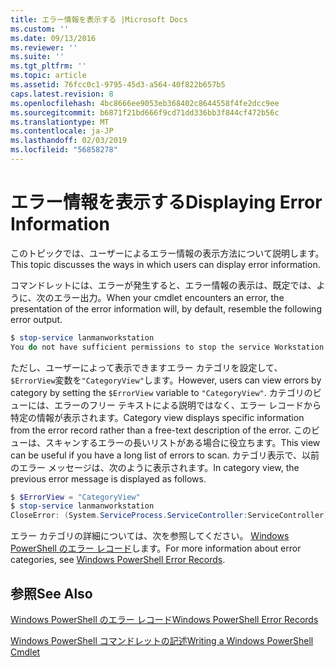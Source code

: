 ```yaml
---
title: エラー情報を表示する |Microsoft Docs
ms.custom: ''
ms.date: 09/13/2016
ms.reviewer: ''
ms.suite: ''
ms.tgt_pltfrm: ''
ms.topic: article
ms.assetid: 76fcc0c1-9795-45d3-a564-40f822b657b5
caps.latest.revision: 8
ms.openlocfilehash: 4bc8666ee9053eb368402c8644558f4fe2dcc9ee
ms.sourcegitcommit: b6871f21bd666f9cd71dd336bb3f844cf472b56c
ms.translationtype: MT
ms.contentlocale: ja-JP
ms.lasthandoff: 02/03/2019
ms.locfileid: "56858278"
---
```

# <a name="displaying-error-information"></a><span data-ttu-id="ec644-102">エラー情報を表示する</span><span class="sxs-lookup"><span data-stu-id="ec644-102">Displaying Error Information</span></span>

<span data-ttu-id="ec644-103">このトピックでは、ユーザーによるエラー情報の表示方法について説明します。</span><span class="sxs-lookup"><span data-stu-id="ec644-103">This topic discusses the ways in which users can display error information.</span></span>

<span data-ttu-id="ec644-104">コマンドレットには、エラーが発生すると、エラー情報の表示は、既定では、ように、次のエラー出力。</span><span class="sxs-lookup"><span data-stu-id="ec644-104">When your cmdlet encounters an error, the presentation of the error information will, by default, resemble the following error output.</span></span>

```powershell
$ stop-service lanmanworkstation
You do not have sufficient permissions to stop the service Workstation.
```

<span data-ttu-id="ec644-105">ただし、ユーザーによって表示できますエラー カテゴリを設定して、`$ErrorView`変数を`"CategoryView"`します。</span><span class="sxs-lookup"><span data-stu-id="ec644-105">However, users can view errors by category by setting the `$ErrorView` variable to `"CategoryView"`.</span></span> <span data-ttu-id="ec644-106">カテゴリのビューには、エラーのフリー テキストによる説明ではなく、エラー レコードから特定の情報が表示されます。</span><span class="sxs-lookup"><span data-stu-id="ec644-106">Category view displays specific information from the error record rather than a free-text description of the error.</span></span> <span data-ttu-id="ec644-107">このビューは、スキャンするエラーの長いリストがある場合に役立ちます。</span><span class="sxs-lookup"><span data-stu-id="ec644-107">This view can be useful if you have a long list of errors to scan.</span></span> <span data-ttu-id="ec644-108">カテゴリ表示で、以前のエラー メッセージは、次のように表示されます。</span><span class="sxs-lookup"><span data-stu-id="ec644-108">In category view, the previous error message is displayed as follows.</span></span>

```powershell
$ $ErrorView = "CategoryView"
$ stop-service lanmanworkstation
CloseError: (System.ServiceProcess.ServiceController:ServiceController) [stop-service], ServiceCommandException
```

<span data-ttu-id="ec644-109">エラー カテゴリの詳細については、次を参照してください。 [Windows PowerShell のエラー レコード](./windows-powershell-error-records.md)します。</span><span class="sxs-lookup"><span data-stu-id="ec644-109">For more information about error categories, see [Windows PowerShell Error Records](./windows-powershell-error-records.md).</span></span>

## <a name="see-also"></a><span data-ttu-id="ec644-110">参照</span><span class="sxs-lookup"><span data-stu-id="ec644-110">See Also</span></span>

[<span data-ttu-id="ec644-111">Windows PowerShell のエラー レコード</span><span class="sxs-lookup"><span data-stu-id="ec644-111">Windows PowerShell Error Records</span></span>](./windows-powershell-error-records.md)

[<span data-ttu-id="ec644-112">Windows PowerShell コマンドレットの記述</span><span class="sxs-lookup"><span data-stu-id="ec644-112">Writing a Windows PowerShell Cmdlet</span></span>](./writing-a-windows-powershell-cmdlet.md)
